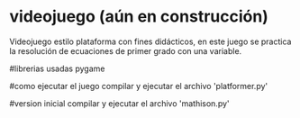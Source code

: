 # videojuego (aún en construcción)
Videojuego estilo plataforma con fines didácticos, en este juego se practica la resolución de ecuaciones de primer grado con una variable.

#librerias usadas
pygame

#como ejecutar el juego
compilar y ejecutar el archivo 'platformer.py'

#version inicial
compilar y ejecutar el archivo 'mathison.py'
